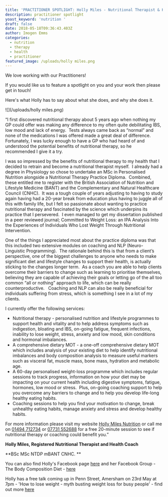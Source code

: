 ```yaml
---
title: 'PRACTITIONER SPOTLIGHT: Holly Miles - Nutritional Therapist & Health Coach'
description: practitioner spotlight
yoast_keyword: 'nutrition '
draft: false
date: 2018-05-18T09:36:43.403Z
author: Imogen Emms
categories:
  - nutrition
  - therapy
  - health
  - practitioner
featured_image: /uploads/holly miles.png
---
```

We love working with our Practitioners!

If you would like us to feature a spotlight on you and your work then please get in touch!

Here's what Holly has to say about what she does, and why she does it.

![](/uploads/holly miles.png)

“I first discovered nutritional therapy about 5 years ago when nothing my GP could offer was making any difference to my often quite debilitating IBS, low mood and lack of energy.  Tests always came back as “normal” and none of the medications I was offered made a great deal of difference. Fortunately, I was lucky enough to have a GP who had heard of and understood the potential benefits of nutritional therapy, so he recommended I give it a try.   

I was so impressed by the benefits of nutritional therapy to my health that I decided to retrain and become a nutritional therapist myself.  I already had a degree in Physiology so chose to undertake an MSc in Personalised Nutrition alongside a Nutritional Therapy Practice Diploma.  Combined, these entitled me to register with the British Association of Nutrition and Lifestyle Medicine (BANT) and the Complementary and Natural Healthcare Council (CNHC).  It was a tough couple of years adjusting to having to study again having had a 20-year break from education plus having to juggle all of this with family life, but I felt so passionate about wanting to practice nutritional therapy and fascinated by the science which underpins its practice that I persevered.  I even managed to get my dissertation published in a peer reviewed journal; Committed to Weight Loss: an IPA Analysis Into the Experiences of Individuals Who Lost Weight Through Nutritional Intervention.

One of the things I appreciated most about the practice diploma was that this included two extensive modules on coaching and NLP (Neuro-Linguistic Programming).  The rationale behind this is that from a client’s perspective, one of the biggest challenges to anyone who needs to make significant diet and lifestyle changes to support their health, is actually sticking to the changes longer term.  As a coach you are able to help clients overcome their barriers to change such as learning to prioritise themselves, believing they are capable of achieving their goals or letting go of the all too common “all or nothing” approach to life, which can be really counterproductive.   Coaching and NLP can also be really beneficial for individuals suffering from stress, which is something I see in a lot of my clients. 

I currently offer the following services:

* Nutritional therapy - personalised nutrition and lifestyle programmes to support health and vitality and to help address symptoms such as indigestion, bloating and IBS, on-going fatigue, frequent infections, inability to lose weight, stress, anxiety and low mood, skin conditions and hormonal imbalances.
* A comprehensive dietary MOT - a one-off comprehensive dietary MOT which includes analysis of your existing diet to help identify nutritional imbalances and body composition analysis to measure useful markers such as visceral fat, muscle mass, bone mass, hydration and metabolic age.
* A 60-day personalised weight-loss programme which includes regular sessions to track progress, information on how your diet may be impacting on your current health including digestive symptoms, fatigue, hormones, low mood or stress.  Plus, on-going coaching support to help you overcome any barriers to change and to help you develop life-long healthy eating habits.
* Coaching sessions to help you find your motivation to change, break unhealthy eating habits, manage anxiety and stress and develop healthy habits.

For more information please visit my website [Holly Miles Nutrition](https://hollymilesnutrition.co.uk/) or call me on [01494 712734](tel:014194712734) or [07731 552688](tel:07731552688) for a free 20-minute session to see if nutritional therapy or coaching could benefit you.” 

**Holly Miles, Registered Nutritional Therapist and Health Coach**

**BSc MSc NTDP mBANT CNHC. **

You can also find Holly's Facebook page [here](https://www.facebook.com/hollymilesnutrition/) and her Facebook Group - The Body Composition Diet - [here](https://www.facebook.com/groups/175733899703361/)

Holly has a free talk coming up in Penn Street, Amersham on 23rd May at 7pm - 'How to lose weight - myth busting weight loss for busy people' - find out more [here](https://www.eventbrite.co.uk/e/how-to-lose-weight-myth-busting-weight-loss-for-busy-people-tickets-45711725000?ref=estw)
